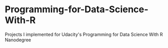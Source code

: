 # Programming-for-Data-Science-With-R
Projects I implemented for Udacity's Programming for Data Science With R Nanodegree
